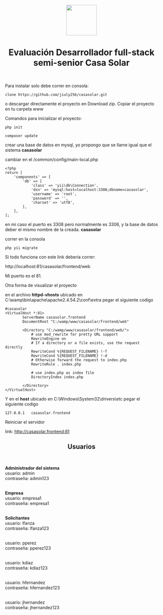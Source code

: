 <p align="center">
    <a href="https://github.com/yiisoft" target="_blank">
        <img src="https://avatars0.githubusercontent.com/u/993323" height="100px">
    </a>
    <h1 align="center">Evaluación Desarrollador full-stack semi-senior Casa Solar</h1>
    <br>
</p>

Para instalar solo debe correr en consola:
```
clone https://github.com/jiuly256/casasolar.git
```
o descargar directamente el proyecto en Download zip. Copiar el proyecto en tu carpeta www

Comandos para inicializar el proyecto:
```
php init

composer update
```

crear una base de datos en mysql, yo propongo que se llame igual que el sistema <b>casasolar</b>

cambiar en el /common/config/main-local.php

```
<?php
return [
    'components' => [
        'db' => [
            'class' => 'yii\db\Connection',
            'dsn' => 'mysql:host=localhost:3308;dbname=casasolar',
            'username' => 'root',
            'password' => '',
            'charset' => 'utf8',
        ],
    ],
];

```
en mi caso el puerto es 3308 pero normalmente es 3306, y la base de datos deber el mismo nombre de la creada. <b>casasolar</b>

correr en la consola
```
php yii migrate
```
Si todo funciona con este link deberia correr: 

http://localhost:81/casasolar/frontend/web

Mi puerto es el 81.

Otra forma de visualizar el proyecto

en el archivo <b>httpd-vhosts</b> ubicado en C:\wamp\bin\apache\apache2.4.54.2\conf\extra
pegar el siguiente codigo
```
#casasolar
<VirtualHost *:81>
        ServerName casasolar.frontend
        DocumentRoot "C:/wamp/www/casasolar/frontend/web"

        <Directory "C:/wamp/www/casasolar/frontend/web/">
            # use mod_rewrite for pretty URL support
            RewriteEngine on
            # If a directory or a file exists, use the request directly
            RewriteCond %{REQUEST_FILENAME} !-f
            RewriteCond %{REQUEST_FILENAME} !-d
            # Otherwise forward the request to index.php
            RewriteRule . index.php

            # use index.php as index file
            DirectoryIndex index.php

        </Directory>
</VirtualHost>
```

Y en el <b>host</b> ubicado en C:\Windows\System32\drivers\etc
pegar el siguiente codigo
```
127.0.0.1	casasolar.frontend
```
Reiniciar el servidor 

link: http://casasolar.frontend:81

<h2 align="center">Usuarios</h2>
<br>   
<p align="letf">

<b>Administrador del sistema</b>
<br> 
usuario: admin
<br> 
contraseña: admin123
<br><br>
    
<b>Empresa</b>
<br>
usuario: empresa1
<br>
contraseña: empresa1
<br><br> 
    
<b>Solicitantes</b>
<br>
usuario: lfanza
<br>
contraseña: lfanza123
 <br><br>   
    
usuario: pperez
<br>
contraseña: pperez123
<br><br>
    
usuario: kdiaz
<br>
contraseña: kdiaz123
<br><br>

usuario: hfernandez
<br>
contraseña: hfernandez123
<br><br>
    
usuario: jhernandez
<br>
contraseña: jhernandez123
<br><br>

</p>


